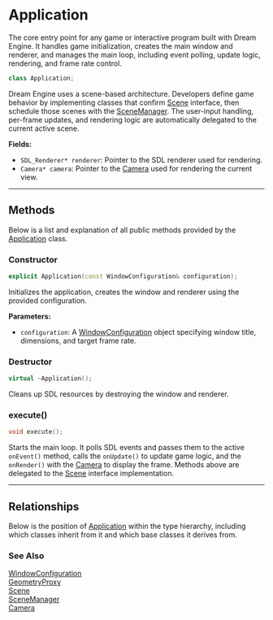 # Application
The core entry point 
for any game or interactive program built with Dream Engine. 
It handles game initialization, creates the main window 
and renderer, and manages the main loop, including event 
polling, update logic, rendering, and frame rate control.

```c++
class Application;
```

Dream Engine uses a scene-based architecture. 
Developers define game behavior by implementing classes that confirm 
[Scene](Scene.md) interface, then schedule those scenes 
with the [SceneManager](SceneManager.md). The user-input handling, 
per-frame updates, and rendering logic are automatically
delegated to the current active scene.

**Fields:**
- `SDL_Renderer* renderer`: Pointer to the SDL renderer used for rendering.
- `Camera* camera`: Pointer to the [Camera](Camera.md) used for rendering the current view.

---

## Methods

Below is a list and explanation of all public methods
provided by the [Application](Application.md) class.

### Constructor

```c++
explicit Application(const WindowConfiguration& configuration);
```

Initializes the application, creates the window and renderer using the provided configuration.

**Parameters:**
- `configuration`: A [WindowConfiguration](WindowConfiguration.md) object specifying window title, dimensions, and target frame rate.

### Destructor

```c++
virtual ~Application();
```

Cleans up SDL resources by destroying the window and renderer.

### execute()

```c++
void execute();
```

Starts the main loop. It polls SDL events and passes 
them to the active `onEvent()` method, 
calls the `onUpdate()` to update game logic, 
and the `onRender()` with the [Camera](Camera.md) to display the frame.
Methods above are delegated to the [Scene](Scene.md) interface implementation.

---

## Relationships
Below is the position of [Application](Application.md)
within the type hierarchy, including which classes inherit
from it and which base classes it derives from.

### See Also
[WindowConfiguration](WindowConfiguration.md) <br>
[GeometryProxy](GeometryProxy.md) <br>
[Scene](Scene.md) <br>
[SceneManager](SceneManager.md) <br>
[Camera](Camera.md)